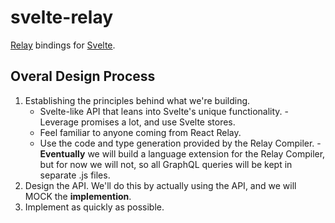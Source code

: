 # svelte-relay

[Relay](https://relay.dev) bindings for [Svelte](https://svelte.dev).

## Overal Design Process

1. Establishing the principles behind what we're building.
	- Svelte-like API that leans into Svelte's unique functionality.
		   - Leverage promises a lot, and use Svelte stores.
	- Feel familiar to anyone coming from React Relay.
	- Use the code and type generation provided by the Relay Compiler.
		   - **Eventually** we will build a language extension for the Relay Compiler, but for now we will not, so all GraphQL queries will be kept in separate .js files.
2. Design the API. We'll do this by actually using the API, and we will MOCK the **implemention**.
3. Implement as quickly as possible.

